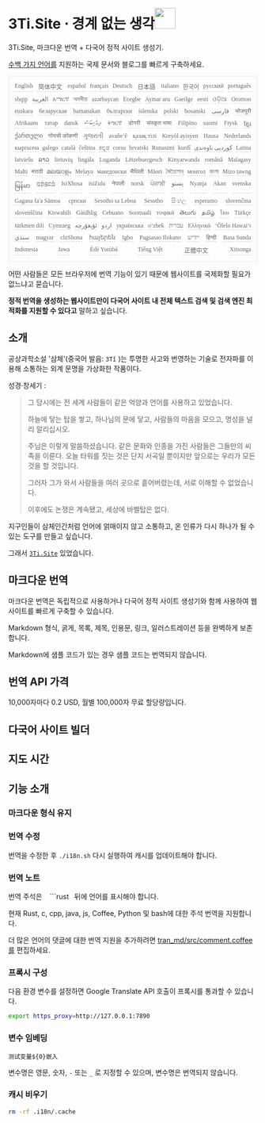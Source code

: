 <h1 style="justify-content:space-between">3Ti.Site ⋅ 경계 없는 생각<img src="//i-01.eu.org/3Ti/logo.svg" style="user-select:none;margin-top:-1px;width:42px"></h1>

3Ti.Site, 마크다운 번역 + 다국어 정적 사이트 생성기.

[수백 가지 언어를](https://github.com/i18n-site/node/blob/main/lang/src/index.js) 지원하는 국제 문서와 블로그를 빠르게 구축하세요.

<pre class="langli" style="display:flex;flex-wrap:wrap;background:transparent;border:1px solid #eee;font-size:12px;box-shadow:0 0 3px inset #eee;padding:12px 5px 4px 12px;justify-content:space-between;"><style>pre.langli i{font-weight:300;font-family:s;margin-right:7px;margin-bottom:8px;font-style:normal;color:#666;border-bottom:1px dashed #ccc;}</style><i>English</i><i> 简体中文 </i><i>español</i><i>français</i><i>Deutsch</i><i> 日本語 </i><i>italiano</i><i>한국어</i><i>русский</i><i>português</i><i>shqip</i><i>‫العربية‬</i><i>አማርኛ</i><i>অসমীয়া</i><i>azərbaycan</i><i>Eʋegbe</i><i>Aymar aru</i><i>Gaeilge</i><i>eesti</i><i>ଓଡ଼ିଆ</i><i>Oromoo</i><i>euskara</i><i>беларуская</i><i>bamanakan</i><i>български</i><i>íslenska</i><i>polski</i><i>bosanski</i><i>‫فارسی‬</i><i>भोजपुरी</i><i>Afrikaans</i><i>татар</i><i>dansk</i><i>‫ދިވެހިބަސް‬</i><i>ትግርኛ</i><i>डोगरी</i><i>संस्कृत भाषा</i><i>Filipino</i><i>suomi</i><i>Frysk</i><i>ខ្មែរ</i><i>ქართული</i><i>गोंयची कोंकणी</i><i>ગુજરાતી</i><i>avañe’ẽ</i><i>қазақ тілі</i><i>Kreyòl ayisyen</i><i>Hausa</i><i>Nederlands</i><i>кыргызча</i><i>galego</i><i>català</i><i>čeština</i><i>ಕನ್ನಡ</i><i>corsu</i><i>hrvatski</i><i>Runasimi</i><i>kurdî</i><i>‫کوردیی ناوەندی‬</i><i>Latina</i><i>latviešu</i><i>ລາວ</i><i>lietuvių</i><i>lingála</i><i>Luganda</i><i>Lëtzebuergesch</i><i>Kinyarwanda</i><i>română</i><i>Malagasy</i><i>Malti</i><i>मराठी</i><i>മലയാളം</i><i>Melayu</i><i>македонски</i><i>मैथिली</i><i>Māori</i><i>মৈতৈলোন্</i><i>монгол</i><i>বাংলা</i><i>Mizo ṭawng</i><i>မြန်မာ</i><i>𞄀𞄄𞄰𞄩𞄍𞄜𞄰</i><i>IsiXhosa</i><i>isiZulu</i><i>नेपाली</i><i>norsk</i><i>ਪੰਜਾਬੀ</i><i>‫پښتو‬</i><i>Nyanja</i><i>Akan</i><i>svenska</i><i>Gagana fa'a Sāmoa</i><i>српски</i><i>Sesotho sa Leboa</i><i>Sesotho</i><i>සිංහල</i><i>esperanto</i><i>slovenčina</i><i>slovenščina</i><i>Kiswahili</i><i>Gàidhlig</i><i>Cebuano</i><i>Soomaali</i><i>тоҷикӣ</i><i>తెలుగు</i><i>தமிழ்</i><i>ไทย</i><i>Türkçe</i><i>türkmen dili</i><i>Cymraeg</i><i>‫ئۇيغۇرچە‬</i><i>‫اردو‬</i><i>українська</i><i>o‘zbek</i><i>‫עברית‬</i><i>Ελληνικά</i><i>ʻŌlelo Hawaiʻi</i><i>‫سنڌي‬</i><i>magyar</i><i>chiShona</i><i>հայերեն</i><i>Igbo</i><i>Pagsasao Ilokano</i><i>‫ייִדיש‬</i><i>हिन्दी</i><i>Basa Sunda</i><i>Indonesia</i><i>Jawa</i><i>Èdè Yorùbá</i><i>Tiếng Việt</i><i> 正體中文 </i><i>Xitsonga</i></pre>

어떤 사람들은 모든 브라우저에 번역 기능이 있기 때문에 웹사이트를 국제화할 필요가 없느냐고 묻습니다.

**정적 번역을 생성하는 웹사이트만이 다국어 사이트 내 전체 텍스트 검색 및 검색 엔진 최적화를 지원할 수 있다고** 말하고 싶습니다.

## 소개

공상과학소설 '삼체'(중국어 발음: `3Tǐ` )는 투명한 사고와 번영하는 기술로 전자파를 이용해 소통하는 외계 문명을 가상화한 작품이다.

성경·창세기 :

> 그 당시에는 전 세계 사람들이 같은 억양과 언어를 사용하고 있었습니다.
>
> 하늘에 닿는 탑을 쌓고, 하나님의 문에 닿고, 사람들의 마음을 모으고, 명성을 널리 알리십시오.
>
> 주님은 이렇게 말씀하셨습니다. 같은 문화와 인종을 가진 사람들은 그들만의 씨족을 이룬다. 오늘 타워를 짓는 것은 단지 서곡일 뿐이지만 앞으로는 우리가 모든 것을 할 것입니다.
>
> 그러자 그가 와서 사람들을 여러 곳으로 흩어버렸는데, 서로 이해할 수 없었습니다.
>
> 이후에도 논쟁은 계속됐고, 세상에 바벨탑은 없다.

지구인들이 삼체인간처럼 언어에 얽매이지 않고 소통하고, 온 인류가 다시 하나가 될 수 있는 도구를 만들고 싶습니다.

그래서 [`3Ti.Site`](//3Ti.Site) 있었습니다.

## 마크다운 번역

마크다운 번역은 독립적으로 사용하거나 다국어 정적 사이트 생성기와 함께 사용하여 웹 사이트를 빠르게 구축할 수 있습니다.

Markdown 형식, 굵게, 목록, 제목, 인용문, 링크, 일러스트레이션 등을 완벽하게 보존합니다.

Markdown에 샘플 코드가 있는 경우 샘플 코드는 번역되지 않습니다.

## 번역 API 가격

10,000자마다 0.2 USD, 월별 100,000자 무료 할당량입니다.

## 다국어 사이트 빌더

## 지도 시간

## 기능 소개

### 마크다운 형식 유지

### 번역 수정

번역을 수정한 후 `./i18n.sh` 다시 실행하여 캐시를 업데이트해야 합니다.

### 번역 노트

번역 주석은 ` ` ```rust` ` 뒤에 언어를 표시해야 합니다.

현재 Rust, c, cpp, java, js, Coffee, Python 및 bash에 대한 주석 번역을 지원합니다.

더 많은 언어의 댓글에 대한 번역 지원을 추가하려면 [tran_md/src/comment.coffee를](https://github.com/i18n-site/node/blob/main/tran_md/src/comment.coffee) 편집하세요.

### 프록시 구성

다음 환경 변수를 설정하면 Google Translate API 호출이 프록시를 통과할 수 있습니다.

```bash
export https_proxy=http://127.0.0.1:7890
```

### 변수 임베딩

```
测试变量${0}嵌入
```

변수명은 영문, 숫자, `-` 또는 `_` 로 지정할 수 있으며, 변수명은 번역되지 않습니다.

### 캐시 비우기

```bash
rm -rf .i18n/.cache
```
